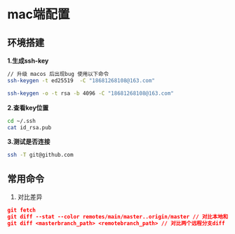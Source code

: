 # mac端配置

## 环境搭建


**1.生成ssh-key**

```bash
// 升级 macos 后出现bug 使用以下命令
ssh-keygen -t ed25519  -C "18681268108@163.com"

ssh-keygen -o -t rsa -b 4096 -C "18681268108@163.com"
```

**2.查看key位置**

```bash
cd ~/.ssh
cat id_rsa.pub
```

**3.测试是否连接**

```bash
ssh -T git@github.com
```


## 常用命令


1. 对比差异

```json
git fetch
git diff --stat --color remotes/main/master..origin/master // 对比本地和远程分支
git diff <masterbranch_path> <remotebranch_path> // 对比两个远程分支diff
```


